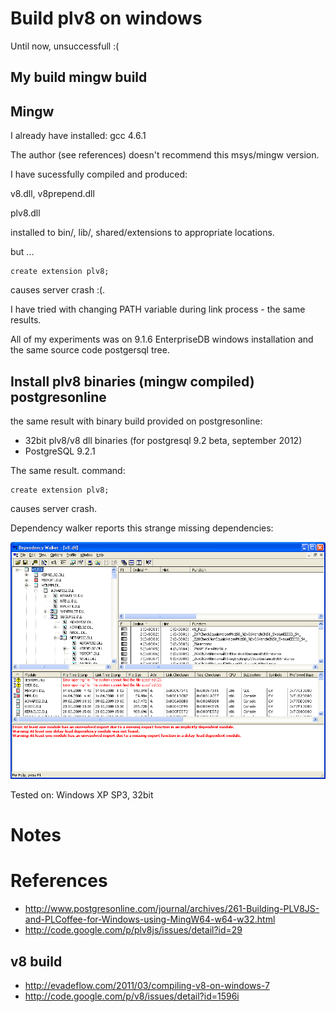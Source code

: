 # Build plv8 on windows

Until now, unsuccessfull :(

## My build mingw build


## Mingw

I already have installed: gcc 4.6.1

The author (see references) doesn't recommend this msys/mingw version. 


I have sucessfully compiled and produced:

v8.dll, v8prepend.dll

plv8.dll

installed to bin/, lib/, shared/extensions to appropriate locations.

but ... 

    create extension plv8;

causes server crash :(.

I have tried with changing PATH variable during link process - the same results.

All of my experiments was on 9.1.6 EnterpriseDB windows installation and the same source code postgersql tree.


## Install plv8 binaries (mingw compiled) postgresonline


the same result with binary build provided on postgresonline:

 - 32bit plv8/v8 dll binaries (for postgresql 9.2 beta, september 2012)
 - PostgreSQL 9.2.1

The same result. command:
 
    create extension plv8;

causes server crash.


Dependency walker reports this strange missing dependencies:

![crash](https://github.com/hernad/plv8_build/raw/master/img/plv8_crash_dependency.png)

Tested on: Windows XP SP3, 32bit

# Notes

# References


  - http://www.postgresonline.com/journal/archives/261-Building-PLV8JS-and-PLCoffee-for-Windows-using-MingW64-w64-w32.html
  - http://code.google.com/p/plv8js/issues/detail?id=29

## v8 build

  - http://evadeflow.com/2011/03/compiling-v8-on-windows-7
  - http://code.google.com/p/v8/issues/detail?id=1596i

